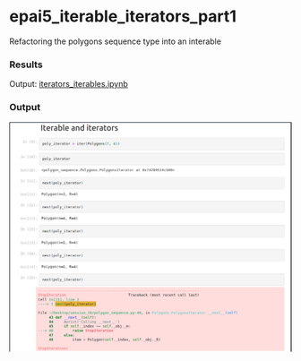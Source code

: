 # epai5_iterable_iterators_part1
Refactoring the polygons sequence type into an interable

### Results
Output: [iterators_iterables.ipynb](https://github.com/DimpleB0501/epai5_iterable_iterators_part1/blob/main/iterators_iterables.ipynb)

### Output
![op](results.png)
